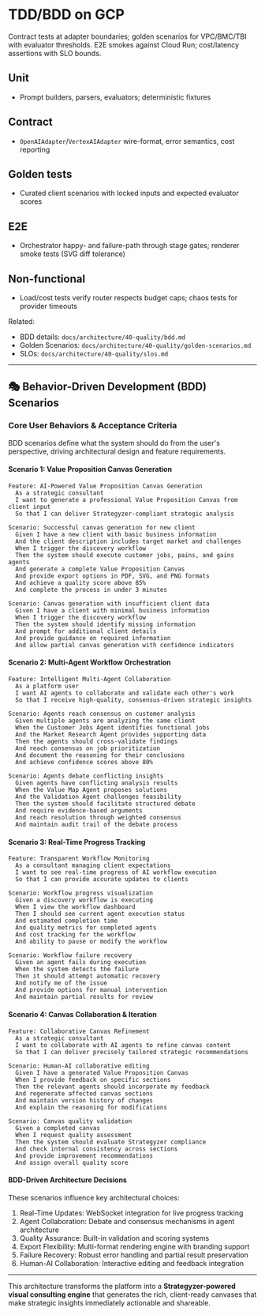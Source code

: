 # TDD/BDD on GCP

Contract tests at adapter boundaries; golden scenarios for VPC/BMC/TBI with evaluator thresholds. E2E smokes against Cloud Run; cost/latency assertions with SLO bounds.

## Unit

- Prompt builders, parsers, evaluators; deterministic fixtures

## Contract

- `OpenAIAdapter`/`VertexAIAdapter` wire-format, error semantics, cost reporting

## Golden tests

- Curated client scenarios with locked inputs and expected evaluator scores

## E2E

- Orchestrator happy- and failure-path through stage gates; renderer smoke tests (SVG diff tolerance)

## Non-functional

- Load/cost tests verify router respects budget caps; chaos tests for provider timeouts

Related:

- BDD details: `docs/architecture/40-quality/bdd.md`
- Golden Scenarios: `docs/architecture/40-quality/golden-scenarios.md`
- SLOs: `docs/architecture/40-quality/slos.md`

---

<!-- markdownlint-disable-next-line MD033 -->
<!-- Anchor preserved from overview.md to avoid broken links -->
<a id="behavior-driven-development-bdd-scenarios"></a>

## 🎭 Behavior-Driven Development (BDD) Scenarios

### Core User Behaviors & Acceptance Criteria

BDD scenarios define what the system should do from the user's perspective, driving architectural design and feature requirements.

#### Scenario 1: Value Proposition Canvas Generation

```gherkin
Feature: AI-Powered Value Proposition Canvas Generation
  As a strategic consultant
  I want to generate a professional Value Proposition Canvas from client input
  So that I can deliver Strategyzer-compliant strategic analysis

Scenario: Successful canvas generation for new client
  Given I have a new client with basic business information
  And the client description includes target market and challenges
  When I trigger the discovery workflow
  Then the system should execute customer jobs, pains, and gains agents
  And generate a complete Value Proposition Canvas
  And provide export options in PDF, SVG, and PNG formats
  And achieve a quality score above 85%
  And complete the process in under 3 minutes

Scenario: Canvas generation with insufficient client data
  Given I have a client with minimal business information
  When I trigger the discovery workflow
  Then the system should identify missing information
  And prompt for additional client details
  And provide guidance on required information
  And allow partial canvas generation with confidence indicators
```

#### Scenario 2: Multi-Agent Workflow Orchestration

```gherkin
Feature: Intelligent Multi-Agent Collaboration
  As a platform user
  I want AI agents to collaborate and validate each other's work
  So that I receive high-quality, consensus-driven strategic insights

Scenario: Agents reach consensus on customer analysis
  Given multiple agents are analyzing the same client
  When the Customer Jobs Agent identifies functional jobs
  And the Market Research Agent provides supporting data
  Then the agents should cross-validate findings
  And reach consensus on job prioritization
  And document the reasoning for their conclusions
  And achieve confidence scores above 80%

Scenario: Agents debate conflicting insights
  Given agents have conflicting analysis results
  When the Value Map Agent proposes solutions
  And the Validation Agent challenges feasibility
  Then the system should facilitate structured debate
  And require evidence-based arguments
  And reach resolution through weighted consensus
  And maintain audit trail of the debate process
```

#### Scenario 3: Real-Time Progress Tracking

```gherkin
Feature: Transparent Workflow Monitoring
  As a consultant managing client expectations
  I want to see real-time progress of AI workflow execution
  So that I can provide accurate updates to clients

Scenario: Workflow progress visualization
  Given a discovery workflow is executing
  When I view the workflow dashboard
  Then I should see current agent execution status
  And estimated completion time
  And quality metrics for completed agents
  And cost tracking for the workflow
  And ability to pause or modify the workflow

Scenario: Workflow failure recovery
  Given an agent fails during execution
  When the system detects the failure
  Then it should attempt automatic recovery
  And notify me of the issue
  And provide options for manual intervention
  And maintain partial results for review
```

#### Scenario 4: Canvas Collaboration & Iteration

```gherkin
Feature: Collaborative Canvas Refinement
  As a strategic consultant
  I want to collaborate with AI agents to refine canvas content
  So that I can deliver precisely tailored strategic recommendations

Scenario: Human-AI collaborative editing
  Given I have a generated Value Proposition Canvas
  When I provide feedback on specific sections
  Then the relevant agents should incorporate my feedback
  And regenerate affected canvas sections
  And maintain version history of changes
  And explain the reasoning for modifications

Scenario: Canvas quality validation
  Given a completed canvas
  When I request quality assessment
  Then the system should evaluate Strategyzer compliance
  And check internal consistency across sections
  And provide improvement recommendations
  And assign overall quality score
```

#### BDD-Driven Architecture Decisions

These scenarios influence key architectural choices:

1. Real-Time Updates: WebSocket integration for live progress tracking
2. Agent Collaboration: Debate and consensus mechanisms in agent architecture
3. Quality Assurance: Built-in validation and scoring systems
4. Export Flexibility: Multi-format rendering engine with branding support
5. Failure Recovery: Robust error handling and partial result preservation
6. Human-AI Collaboration: Interactive editing and feedback integration

---

This architecture transforms the platform into a **Strategyzer-powered visual consulting engine** that generates the rich, client-ready canvases that make strategic insights immediately actionable and shareable.
